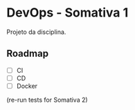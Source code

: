 # DevOps - Somativa 1
Projeto da disciplina.


## Roadmap
- [ ] CI
- [ ] CD
- [ ] Docker

(re-run tests for Somativa 2)
